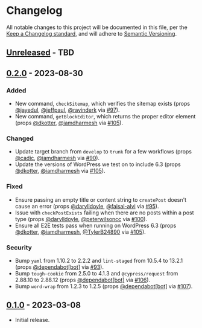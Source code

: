 # Changelog

All notable changes to this project will be documented in this file, per the [Keep a Changelog standard](http://keepachangelog.com/), and will adhere to [Semantic Versioning](https://semver.org/spec/v2.0.0.html).

## [Unreleased] - TBD

## [0.2.0] - 2023-08-30

### Added

- New command, `checkSitemap`, which verifies the sitemap exists (props [@jayedul](https://github.com/jayedul), [@jeffpaul](https://github.com/jeffpaul), [@ravinderk](https://github.com/ravinderk) via [#97](https://github.com/10up/cypress-wp-utils/pull/97)).
- New command, `getBlockEditor`, which returns the proper editor element (props [@dkotter](https://github.com/dkotter), [@iamdharmesh](https://github.com/iamdharmesh) via [#105](https://github.com/10up/cypress-wp-utils/pull/105)).

### Changed

- Update target branch from `develop` to `trunk` for a few workflows (props [@cadic](https://github.com/cadic), [@iamdharmesh](https://github.com/iamdharmesh) via [#90](https://github.com/10up/cypress-wp-utils/pull/90)).
- Update the versions of WordPress we test on to include 6.3 (props [@dkotter](https://github.com/dkotter), [@iamdharmesh](https://github.com/iamdharmesh) via [#105](https://github.com/10up/cypress-wp-utils/pull/105)).

### Fixed

- Ensure passing an empty title or content string to `createPost` doesn't cause an error (props [@darylldoyle](https://github.com/darylldoyle), [@faisal-alvi](https://github.com/faisal-alvi) via [#95](https://github.com/10up/cypress-wp-utils/pull/95)).
- Issue with `checkPostExists` failing when there are no posts within a post type (props [@darylldoyle](https://github.com/darylldoyle), [@peterwilsoncc](https://github.com/peterwilsoncc) via [#100](https://github.com/10up/cypress-wp-utils/pull/100)).
- Ensure all E2E tests pass when running on WordPress 6.3 (props [@dkotter](https://github.com/dkotter), [@iamdharmesh](https://github.com/iamdharmesh), [@TylerB24890](https://github.com/TylerB24890) via [#105](https://github.com/10up/cypress-wp-utils/pull/105)).

### Security

- Bump `yaml` from 1.10.2 to 2.2.2 and `lint-staged` from 10.5.4 to 13.2.1 (props [@dependabot[bot]](https://github.com/apps/dependabot) via [#93](https://github.com/10up/cypress-wp-utils/pull/93)).
- Bump `tough-cookie` from 2.5.0 to 4.1.3 and `@cypress/request` from 2.88.10 to 2.88.12 (props [@dependabot[bot]](https://github.com/apps/dependabot) via [#106](https://github.com/10up/cypress-wp-utils/pull/106)).
- Bump `word-wrap` from 1.2.3 to 1.2.5 (props [@dependabot[bot]](https://github.com/apps/dependabot) via [#107](https://github.com/10up/cypress-wp-utils/pull/107)).

## [0.1.0] - 2023-03-08
- Initial release.

[Unreleased]: https://github.com/10up/cypress-wp-utils/compare/trunk...develop
[0.2.0]: https://github.com/10up/cypress-wp-util/compare/0.1.0...0.2.0
[0.1.0]: https://github.com/10up/cypress-wp-util/tree/0.1.0
